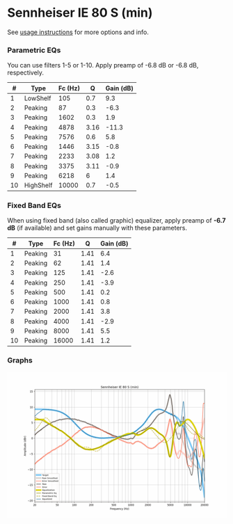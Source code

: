 # Sennheiser IE 80 S (min)
See [usage instructions](https://github.com/jaakkopasanen/AutoEq#usage) for more options and info.

### Parametric EQs
You can use filters 1-5 or 1-10. Apply preamp of -6.8 dB or -6.8 dB, respectively.

|   # | Type      |   Fc (Hz) |    Q |   Gain (dB) |
|-----|-----------|-----------|------|-------------|
|   1 | LowShelf  |       105 | 0.7  |         9.3 |
|   2 | Peaking   |        87 | 0.3  |        -6.3 |
|   3 | Peaking   |      1602 | 0.3  |         1.9 |
|   4 | Peaking   |      4878 | 3.16 |       -11.3 |
|   5 | Peaking   |      7576 | 0.6  |         5.8 |
|   6 | Peaking   |      1446 | 3.15 |        -0.8 |
|   7 | Peaking   |      2233 | 3.08 |         1.2 |
|   8 | Peaking   |      3375 | 3.11 |        -0.9 |
|   9 | Peaking   |      6218 | 6    |         1.4 |
|  10 | HighShelf |     10000 | 0.7  |        -0.5 |

### Fixed Band EQs
When using fixed band (also called graphic) equalizer, apply preamp of **-6.7 dB** (if available) and set gains manually with these parameters.

|   # | Type    |   Fc (Hz) |    Q |   Gain (dB) |
|-----|---------|-----------|------|-------------|
|   1 | Peaking |        31 | 1.41 |         6.4 |
|   2 | Peaking |        62 | 1.41 |         1.4 |
|   3 | Peaking |       125 | 1.41 |        -2.6 |
|   4 | Peaking |       250 | 1.41 |        -3.9 |
|   5 | Peaking |       500 | 1.41 |         0.2 |
|   6 | Peaking |      1000 | 1.41 |         0.8 |
|   7 | Peaking |      2000 | 1.41 |         3.8 |
|   8 | Peaking |      4000 | 1.41 |        -2.9 |
|   9 | Peaking |      8000 | 1.41 |         5.5 |
|  10 | Peaking |     16000 | 1.41 |         1.2 |

### Graphs
![](./Sennheiser%20IE%2080%20S%20(min).png)
